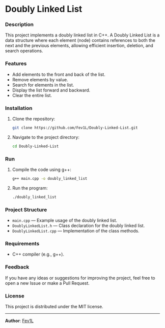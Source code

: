 # Doubly Linked List

### Description
This project implements a doubly linked list in C++. A Doubly Linked List is a data structure where each element (node) contains references to both the next and the previous elements, allowing efficient insertion, deletion, and search operations.

### Features
- Add elements to the front and back of the list.
- Remove elements by value.
- Search for elements in the list.
- Display the list forward and backward.
- Clear the entire list.

### Installation
1. Clone the repository:
   ```bash
   git clone https://github.com/Fev1L/Doubly-Linked-List.git
   ```
2. Navigate to the project directory:
   ```bash
   cd Doubly-Linked-List
   ```

### Run
1. Compile the code using g++:
   ```bash
   g++ main.cpp -o doubly_linked_list
   ```
2. Run the program:
   ```bash
   ./doubly_linked_list
   ```


### Project Structure
- `main.cpp` — Example usage of the doubly linked list.
- `DoublyLinkedList.h` — Class declaration for the doubly linked list.
- `DoublyLinkedList.cpp` — Implementation of the class methods.

### Requirements
- C++ compiler (e.g., g++).

### Feedback
If you have any ideas or suggestions for improving the project, feel free to open a new Issue or make a Pull Request.

### License
This project is distributed under the MIT license.

---
**Author**: [Fev1L](https://github.com/Fev1L)



